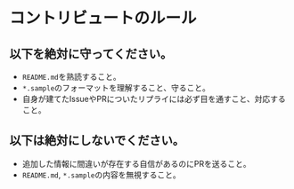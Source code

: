 # コントリビュートのルール
## 以下を絶対に守ってください。
- `README.md`を熟読すること。
- `*.sample`のフォーマットを理解すること、守ること。
- 自身が建てたIssueやPRについたリプライには必ず目を通すこと、対応すること。

## 以下は絶対にしないでください。
- 追加した情報に間違いが存在する自信があるのにPRを送ること。
- `README.md`, `*.sample`の内容を無視すること。
